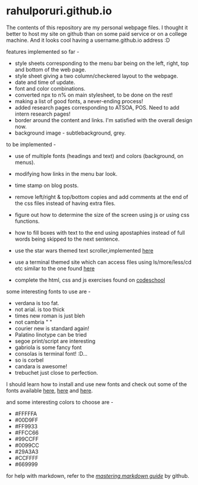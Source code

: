 rahulporuri.github.io
=====================
The contents of this repository are my personal webpage files. I thought it better to host my site on github than on some paid service or on a college machine. And it looks cool having a username.github.io address :D

features implemented so far - 
* style sheets corresponding to the menu bar being on the left, right, top and bottom of the web page.
* style sheet giving a two column/checkered layout to the webpage.
* date and time of update.
* font and color combinations.
* converted npx to n% on main stylesheet, to be done on the rest!
* making a list of good fonts, a never-ending process!
* added research pages corresponding to ATSOA, POS. Need to add intern research pages!
* border around the content and links.  I'm satisfied with the overall design now.
* background image - subtlebackground, grey.

to be implemented - 
* use of multiple fonts (headings and text) and colors (background, on menus). 
* modifying how links in the menu bar look.
* time stamp on blog posts.
* remove left/right & top/bottom copies and add comments at the end of the css files instead of having extra files.
* figure out how to determine the size of the screen using js or using css functions.

* how to fill boxes with text to the end using apostaphies instead of full words being skipped to the next sentence.
* use the star wars themed text scroller,implemented [here](http://www.sitepoint.com/css3-starwars-scrolling-text/)
* use a terminal themed site which can access files using ls/more/less/cd etc similar to the one found [here](http://try.github.com/)
* complete the html, css and js exercises found on [codeschool](http://www.codeschool.com/)

some interesting fonts to use are - 
* verdana is too fat. 
* not arial. is too thick
* times new roman is just bleh
* not cambria " "
* courier new is standard again!
* Palatino linotype can be tried
* segoe print/script are interesting
* gabriola is some fancy font
* consolas is terminal font! :D...
* so is corbel
* candara is awesome! 
* trebuchet just close to perfection.

I should learn how to install and use new fonts and check out some of the fonts available [here](http://www.fontsquirrel.com/fonts/list/popular), [here](http://www.webdesignerdepot.com/2011/08/the-most-popular-fonts-used-by-designers/) and [here](http://platowebdesign.com/articles/fonts/). 

and some interesting colors to choose are - 
* #FFFFFA
* #00D9FF
* #FF9933
* #FFCC66
* #99CCFF
* #0099CC
* #29A3A3
* #CCFFFF
* #669999

for help with markdown, refer to the [*mastering markdown guide*](https://guides.github.com/features/mastering-markdown/) by github.
